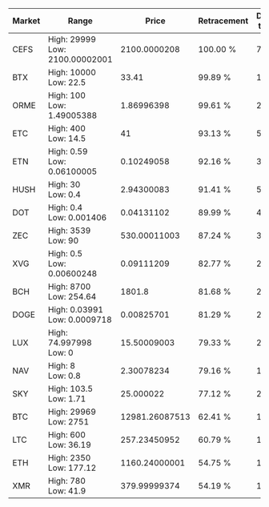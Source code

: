| Market | Range | Price| Retracement | Doubles to 50% |
| --- | --- | --- | --- | --- |
| CEFS | High: 29999<br />Low: 2100.00002001 | 2100.0000208 | 100.00 % | 7.64 |
| BTX | High: 10000<br />Low: 22.5 | 33.41 | 99.89 % | 149.99 |
| ORME | High: 100<br />Low: 1.49005388 | 1.86996398 | 99.61 % | 27.14 |
| ETC | High: 400<br />Low: 14.5 | 41 | 93.13 % | 5.05 |
| ETN | High: 0.59<br />Low: 0.06100005 | 0.10249058 | 92.16 % | 3.18 |
| HUSH | High: 30<br />Low: 0.4 | 2.94300083 | 91.41 % | 5.16 |
| DOT | High: 0.4<br />Low: 0.001406 | 0.04131102 | 89.99 % | 4.86 |
| ZEC | High: 3539<br />Low: 90 | 530.00011003 | 87.24 % | 3.42 |
| XVG | High: 0.5<br />Low: 0.00600248 | 0.09111209 | 82.77 % | 2.78 |
| BCH | High: 8700<br />Low: 254.64 | 1801.8 | 81.68 % | 2.48 |
| DOGE | High: 0.03991<br />Low: 0.0009718 | 0.00825701 | 81.29 % | 2.48 |
| LUX | High: 74.997998<br />Low: 0 | 15.50009003 | 79.33 % | 2.42 |
| NAV | High: 8<br />Low: 0.8 | 2.30078234 | 79.16 % | 1.91 |
| SKY | High: 103.5<br />Low: 1.71 | 25.000022 | 77.12 % | 2.10 |
| BTC | High: 29969<br />Low: 2751 | 12981.26087513 | 62.41 % | 1.26 |
| LTC | High: 600<br />Low: 36.19 | 257.23450952 | 60.79 % | 1.24 |
| ETH | High: 2350<br />Low: 177.12 | 1160.24000001 | 54.75 % | 1.09 |
| XMR | High: 780<br />Low: 41.9 | 379.99999374 | 54.19 % | 1.08 |
